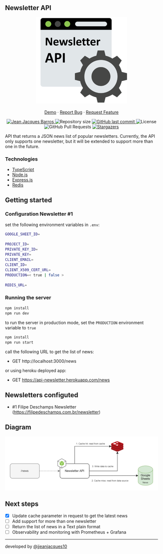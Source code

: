 ## Newsletter API

<p align="center">
    <img src="./files/logo-newsletter-api.png" width="300"/>
    <br />
    <br />
    <a href="https://newsletter-deschamps.herokuapp.com/news">Demo</a>
    ·
    <a href="https://github.com/jjeanjacques10/newsletter-api/issues">Report Bug</a>
    ·
    <a href="https://github.com/jjeanjacques10/newsletter-api/issues">Request Feature</a>
</p>

<p align="center">
   <a href="https://www.linkedin.com/in/JeanJacquesBarros/">
      <img alt="Jean Jacques Barros" src="https://img.shields.io/badge/-JeanJacquesBarros-8CC64F?style=flat&logo=Linkedin&logoColor=white" />
   </a>
  <img alt="Repository size" src="https://img.shields.io/github/repo-size/jjeanjacques10/newsletter-api?color=8CC64F">

  <a href="https://github.com/jjeanjacques10/newsletter-api/commits/master">
    <img alt="GitHub last commit" src="https://img.shields.io/github/last-commit/jjeanjacques10/newsletter-api?color=8CC64F">
  </a>
  <img alt="License" src="https://img.shields.io/badge/license-MIT-8CC64F">
  <img alt="GitHub Pull Requests" src="https://img.shields.io/github/issues-pr/jjeanjacques10/newsletter-api?color=8CC64F" />
  <a href="https://github.com/jjeanjacques10/newsletter-api/stargazers">
    <img alt="Stargazers" src="https://img.shields.io/github/stars/jjeanjacques10/newsletter-api?color=8CC64F&logo=github">
  </a>
</p>


API that returns a JSON news list of popular newsletters. Currently, the API only supports one newsletter, but it will be extended to support more than one in the future.

### Technologies

* [TypeScript](https://www.typescriptlang.org/)
* [Node.js](https://nodejs.org/)
* [Express.js](https://expressjs.com/)
* [Redis](https://redis.io/)

## Getting started

### Configuration Newsletter #1

set the following environment variables in `.env`:

``` bash
GOOGLE_SHEET_ID=

PROJECT_ID=
PRIVATE_KEY_ID=
PRIVATE_KEY=
CLIENT_EMAIL=
CLIENT_ID=
CLIENT_X509_CERT_URL=
PRODUCTION=< true | false >

REDIS_URL=
```

### Running the server

``` bash
npm install
npm run dev
```

to run the server in production mode, set the `PRODUCTION` environment variable to `true`

``` bash
npm install
npm run start
```

call the following URL to get the list of news:

- GET http://localhost:3000/news

or using heroku deployed app:

- GET https://api-newsletter.herokuapp.com/news


## Newsletters configuted

- #1 Filipe Deschamps Newsletter (https://filipedeschamps.com.br/newsletter)

## Diagram

<img src="./files/diagram-jjeanjacques10.png">

## Next steps

- [x] Update cache parameter in request to get the latest news
- [ ] Add support for more than one newsletter
- [ ] Return the list of news in a Text plain format
- [ ] Observability and monitoring with Prometheus + Grafana

---
developed by [@jjeanjacques10](https://github.com/jjeanjacques10)